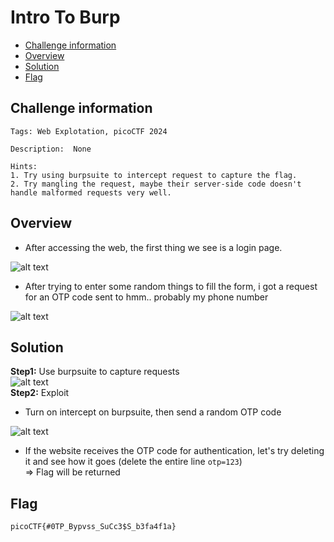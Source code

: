 # Intro To Burp
- [Challenge information](#challenge-information)
- [Overview](#overview)
- [Solution](#solution)
- [Flag](#flag)
## Challenge information
```text
Tags: Web Explotation, picoCTF 2024

Description:  None

Hints: 
1. Try using burpsuite to intercept request to capture the flag.
2. Try mangling the request, maybe their server-side code doesn't handle malformed requests very well.
```
## Overview
* After accessing the web, the first thing we see is a login page.  

![alt text](/CTF/picoCTF/Static/Images/IntroToBurp/image1.png)  
* After trying to enter some random things to fill the form, i got a request for an OTP code sent to hmm.. probably my phone number  

![alt text](/CTF/picoCTF/Static/Images/IntroToBurp/image2.png)
## Solution
**Step1:** Use burpsuite to capture requests  
![alt text](/CTF/picoCTF/Static/Images/IntroToBurp/image3.png)  
**Step2:** Exploit  
* Turn on intercept on burpsuite, then send a random OTP code  

![alt text](/CTF/picoCTF/Static/Images/IntroToBurp/image4.png)  
* If the website receives the OTP code for authentication, let's try deleting it and see how it goes (delete the entire line `otp=123`)  
=> Flag will be returned
## Flag
`picoCTF{#0TP_Bypvss_SuCc3$S_b3fa4f1a}`